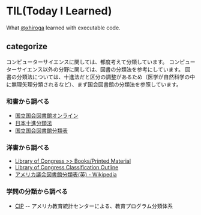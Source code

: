 # TIL(Today I Learned)

What [@xhiroga](https://twitter.com/xhiroga) learned with executable code.

## categorize

コンピューターサイエンスに関しては、都度考えて分類しています。
コンピューターサイエンス以外の分野に関しては、図書の分類法を参考にしています。
図書の分類法については、十進法だと区分の調整があるため（医学が自然科学の中に無理矢理分類されるなど）、まず国会図書館の分類法を参照しています。

### 和書から調べる

- [国立国会図書館オンライン](https://ndlonline.ndl.go.jp/#!/)
- [日本十進分類法](https://www.ndl.go.jp/jp/data/NDC10code202006.pdf)
- [国立国会図書館分類表](https://www.ndl.go.jp/jp/data/catstandards/classification_subject/ndlc.html)

### 洋書から調べる

- [Library of Congress >> Books/Printed Material](https://www.loc.gov/books/?all=true)
- [Library of Congress Classification Outline](https://www.loc.gov/catdir/cpso/lcco/)
- [アメリカ議会図書館分類表(英) - Wikipedia](https://en.wikipedia.org/wiki/Library_of_Congress_Classification)

### 学問の分類から調べる

- [CIP](https://nces.ed.gov/ipeds/cipcode/browse.aspx?y=55) -- アメリカ教育統計センターによる、教育プログラム分類体系
